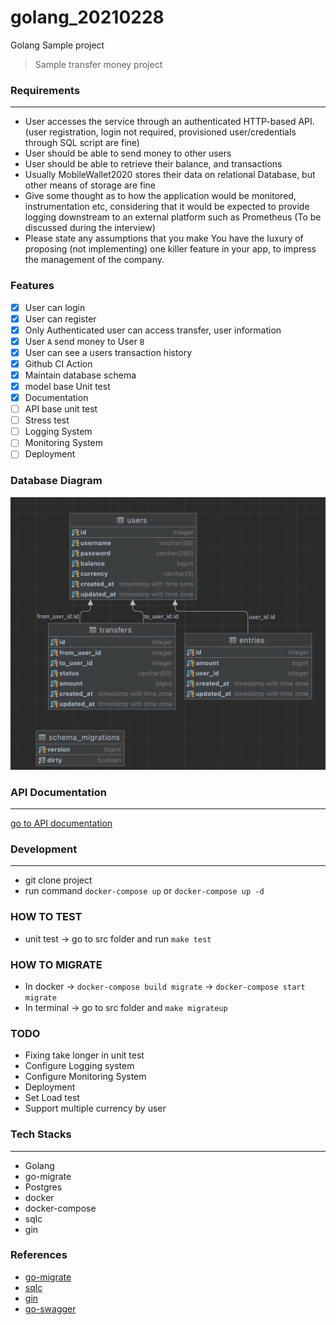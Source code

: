 # golang_20210228
Golang Sample project
> Sample transfer money project


### Requirements
------
* User accesses the service through an authenticated HTTP-based API.
(user registration, login not required, provisioned user/credentials through SQL script are fine)
* User should be able to send money to other users
* User should be able to retrieve their balance, and transactions
* Usually MobileWallet2020 stores their data on relational Database, but other means of
storage are fine
* Give some thought as to how the application would be monitored, instrumentation etc,
considering that it would be expected to provide logging downstream to an external
platform such as Prometheus (To be discussed during the interview)
* Please state any assumptions that you make
You have the luxury of proposing (not implementing) one killer feature in your app, to impress the management of the company.

### Features
* [x] User can login
* [x] User can register
* [x] Only Authenticated user can access transfer, user information
* [x] User `A` send money to User `B`
* [x] User can see a users transaction history
* [x] Github CI Action
* [x] Maintain database schema
* [x] model base Unit test
* [x] Documentation
* [ ] API base unit test
* [ ] Stress test
* [ ] Logging System
* [ ] Monitoring System
* [ ] Deployment

### Database Diagram
![This is an image database diagram](./docs/database.png)

### API Documentation
------
[go to API documentation](./docs/docs.md)

### Development
------
* git clone project
* run command `docker-compose up` or `docker-compose up -d`

### HOW TO TEST
* unit test -> go to src folder and run `make test`

### HOW TO MIGRATE
* In docker -> `docker-compose build migrate` -> `docker-compose start migrate`
* In terminal -> go to src folder and `make migrateup`

### TODO
* Fixing take longer in unit test
* Configure Logging system
* Configure Monitoring System
* Deployment
* Set Load test
* Support multiple currency by user

### Tech Stacks
------
* Golang
* go-migrate
* Postgres
* docker
* docker-compose
* sqlc
* gin
### References

* [go-migrate](https://github.com/golang-migrate/migrate)
* [sqlc](https://sqlc.dev)
* [gin](https://gin-gonic.com)
* [go-swagger](https://goswagger.io/)
